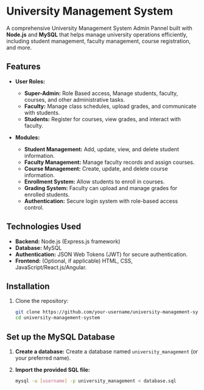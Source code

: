 # University Management System

A comprehensive University Management System Admin Pannel built with **Node.js** and **MySQL** that helps manage university operations efficiently, including student management, faculty management, course registration, and more.

## Features

- **User Roles:**
  - **Super-Admin:** Role Based access, Manage students, faculty, courses, and other administrative tasks.
  - **Faculty:** Manage class schedules, upload grades, and communicate with students.
  - **Students:** Register for courses, view grades, and interact with faculty.

- **Modules:**
  - **Student Management:** Add, update, view, and delete student information.
  - **Faculty Management:** Manage faculty records and assign courses.
  - **Course Management:** Create, update, and delete course information.
  - **Enrollment System:** Allow students to enroll in courses.
  - **Grading System:** Faculty can upload and manage grades for enrolled students.
  - **Authentication:** Secure login system with role-based access control.

## Technologies Used

- **Backend:** Node.js (Express.js framework)
- **Database:** MySQL
- **Authentication:** JSON Web Tokens (JWT) for secure authentication.
- **Frontend:** (Optional, if applicable) HTML, CSS, JavaScript/React.js/Angular.

## Installation

1. Clone the repository:
   ```bash
   git clone https://github.com/your-username/university-management-system.git
   cd university-management-system

## Set up the MySQL Database

1. **Create a database:**
   Create a database named `university_management` (or your preferred name).

2. **Import the provided SQL file:**
   ```bash
   mysql -u [username] -p university_management < database.sql
